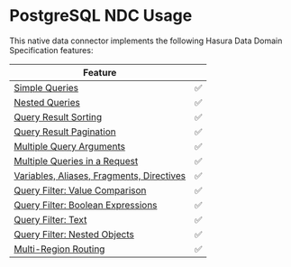# PostgreSQL NDC Usage

This native data connector implements the following Hasura Data Domain Specification features:

| Feature                                                                                                                             |     |
| ----------------------------------------------------------------------------------------------------------------------------------- | --- |
| [Simple Queries](https://hasura.io/docs/3.0/graphql-api/queries/simple-queries/)                                                    | ✅  |
| [Nested Queries](https://hasura.io/docs/3.0/graphql-api/queries/nested-queries/)                                                    | ✅  |
| [Query Result Sorting](https://hasura.io/docs/3.0/graphql-api/queries/sorting/)                                                     | ✅  |
| [Query Result Pagination](https://hasura.io/docs/3.0/graphql-api/queries/pagination/)                                               | ✅  |
| [Multiple Query Arguments](https://hasura.io/docs/3.0/graphql-api/queries/multiple-arguments/)                                      | ✅  |
| [Multiple Queries in a Request](https://hasura.io/docs/3.0/graphql-api/queries/multiple-queries/)                                   | ✅  |
| [Variables, Aliases, Fragments, Directives](https://hasura.io/docs/3.0/graphql-api/queries/variables-aliases-fragments-directives/) | ✅  |
| [Query Filter: Value Comparison](https://hasura.io/docs/3.0/graphql-api/queries/filters/comparison-operators/)                      | ✅  |
| [Query Filter: Boolean Expressions](https://hasura.io/docs/3.0/graphql-api/queries/filters/boolean-operators/)                      | ✅  |
| [Query Filter: Text](https://hasura.io/docs/3.0/graphql-api/queries/filters/text-search-operators/)                                 | ✅  |
| [Query Filter: Nested Objects](https://hasura.io/docs/3.0/graphql-api/queries/filters/nested-objects/)                              | ✅  |
| [Multi-Region Routing](https://hasura.io/docs/3.0/graphql-api/queries/filters/nested-objects/)                                      | ✅  |
